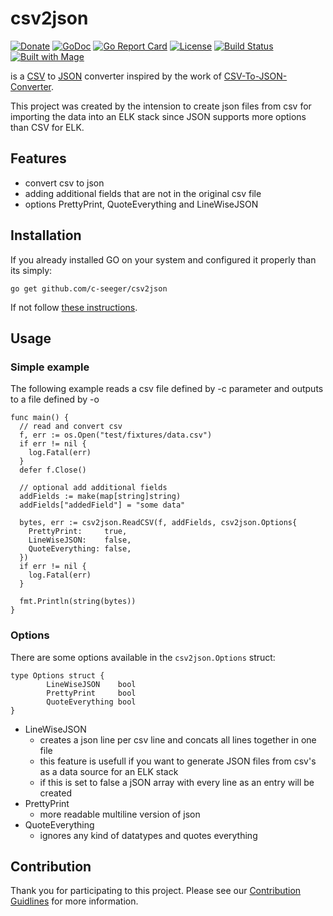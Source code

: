 # csv2json

[![Donate](https://img.shields.io/badge/Donate-PayPal-green.svg)](https://www.paypal.com/cgi-bin/webscr?cmd=_s-xclick&hosted_button_id=VBXHBYFU44T5W&source=url)
[![GoDoc](https://img.shields.io/badge/godoc-reference-green.svg)](https://godoc.org/github.com/c-seeger/csv2json)
[![Go Report Card](https://goreportcard.com/badge/github.com/c-seeger/csv2json)](https://goreportcard.com/report/github.com/c-seeger/csv2json)
[![License](https://img.shields.io/badge/license-MIT-blue.svg)](https://github.com/c-seeger/csv2json/blob/master/LICENSE)
[![Build Status](https://travis-ci.org/c-seeger/csv2json.svg?branch=master)](https://travis-ci.org/c-seeger/csv2json)
[![Built with Mage](https://magefile.org/badge.svg)](https://magefile.org)

is a [CSV](https://en.wikipedia.org/wiki/Comma-separated_values) to [JSON](https://en.wikipedia.org/wiki/JSON) converter inspired by the work of [CSV-To-JSON-Converter](https://github.com/Ahmad-Magdy/CSV-To-JSON-Converter).

This project was created by the intension to create json files from csv for importing the data into an ELK stack since JSON supports more options than CSV for ELK.

## Features

- convert csv to json
- adding additional fields that are not in the original csv file
- options PrettyPrint, QuoteEverything and LineWiseJSON

## Installation

If you already installed GO on your system and configured it properly than its simply:

```
go get github.com/c-seeger/csv2json
```

If not follow [these instructions](https://nats.io/documentation/tutorials/go-install/).

## Usage

### Simple example

The following example reads a csv file defined by -c parameter and outputs to a file defined by -o

```
func main() {
  // read and convert csv
  f, err := os.Open("test/fixtures/data.csv")
  if err != nil {
    log.Fatal(err)
  }
  defer f.Close()

  // optional add additional fields
  addFields := make(map[string]string)
  addFields["addedField"] = "some data"

  bytes, err := csv2json.ReadCSV(f, addFields, csv2json.Options{
    PrettyPrint:     true,
    LineWiseJSON:    false,
    QuoteEverything: false,
  })
  if err != nil {
    log.Fatal(err)
  }

  fmt.Println(string(bytes))
}

```

### Options

There are some options available in the `csv2json.Options` struct:

```
type Options struct {
        LineWiseJSON    bool
        PrettyPrint     bool
        QuoteEverything bool
}
```

- LineWiseJSON
  - creates a json line per csv line and concats all lines together in one file
  - this feature is usefull if you want to generate JSON files from csv's as a data source for an ELK stack
  - if this is set to false a jSON array with every line as an entry will be created
- PrettyPrint
  - more readable multiline version of json
- QuoteEverything
  - ignores any kind of datatypes and quotes everything

## Contribution

Thank you for participating to this project.
Please see our [Contribution Guidlines](https://github.com/c-seeger/csv2json/blob/master/CONTRIBUTING.md) for more information.
